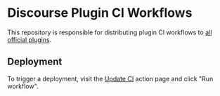 # Discourse Plugin CI Workflows

This repository is responsible for distributing plugin CI workflows to [all official plugins](https://github.com/discourse/.github/blob/main/plugins.yml).

## Deployment

To trigger a deployment, visit the [Update CI](https://github.com/discourse/.github/actions/workflows/update_ci.yml) action page and click "Run workflow".
